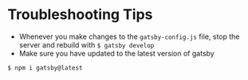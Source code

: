 # Troubleshooting Tips
* Whenever you make changes to the `gatsby-config.js` file, stop the server and rebuild with `$ gatsby develop`
* Make sure you have updated to the latest version of gatsby 

`$ npm i gatsby@latest`
